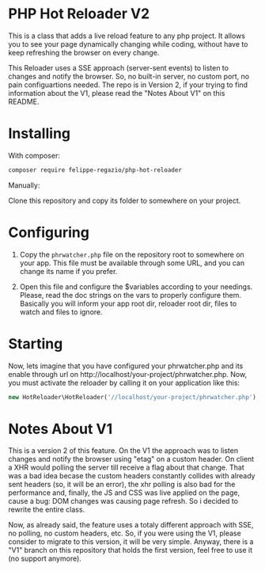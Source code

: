 # PHP Hot Reloader V2

This is a class that adds a live reload feature to any php project. It allows you to see your page dynamically changing while coding, without have to keep refreshing the browser on every change.

This Reloader uses a SSE approach (server-sent events) to listen to changes and notify the browser. So, no built-in server, no custom port, no pain configuartions needed. The repo is in Version 2, if your trying to find information about the V1, please read the "Notes About V1" on this README.

# Installing

With composer:

```bash
composer require felippe-regazio/php-hot-reloader
```

Manually:

Clone this repository and copy its folder to somewhere on your project.

# Configuring

1. Copy the `phrwatcher.php` file on the repository root to somewhere on your app. This file must be available through some URL, and you can change its name if you prefer.

2. Open this file and configure the $variables according to your needings. Please, read the doc strings on the vars to properly configure them. Basically you will inform your app root dir, reloader root dir, files to watch and files to ignore.

# Starting

Now, lets imagine that you have configured your phrwatcher.php and its enable through url on http://localhost/your-project/phrwatcher.php. Now, you must activate the reloader by calling it on your application like this:

```php
new HotReloader\HotReloader('//localhost/your-project/phrwatcher.php');
```

# Notes About V1

This is a version 2 of this feature. On the V1 the approach was to listen changes and notify the browser using "etag" on a custom header. On client a XHR would polling the server till receive a flag about that change. That was a bad idea becase the custom headers constantly collides with already sent headers (so, it will be an error), the xhr polling is also bad for the performance and, finally, the JS and CSS was live applied on the page, cause a bug: DOM changes was causing page refresh. So i decided to rewrite the entire class.

Now, as already said, the feature uses a totaly different approach with SSE, no polling, no custom headers, etc. So, if you were using the V1, please consider to migrate to this version, it will be very simple. Anyway, there is a "V1" branch on this repository that holds the first version, feel free to use it (no support anymore).